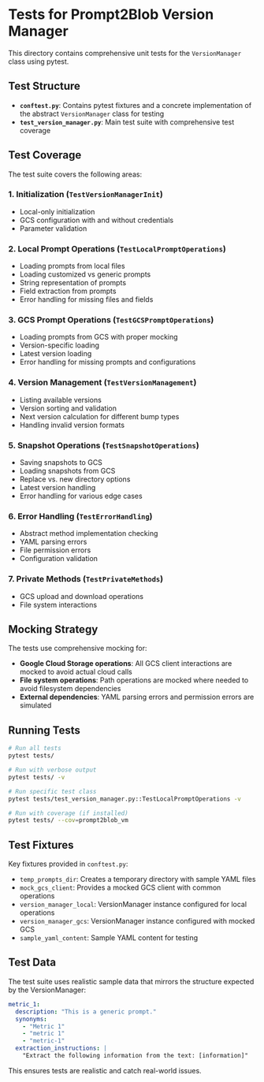 # Tests for Prompt2Blob Version Manager

This directory contains comprehensive unit tests for the `VersionManager` class using pytest.

## Test Structure

- **`conftest.py`**: Contains pytest fixtures and a concrete implementation of the abstract `VersionManager` class for testing
- **`test_version_manager.py`**: Main test suite with comprehensive test coverage

## Test Coverage

The test suite covers the following areas:

### 1. Initialization (`TestVersionManagerInit`)
- Local-only initialization
- GCS configuration with and without credentials
- Parameter validation

### 2. Local Prompt Operations (`TestLocalPromptOperations`)
- Loading prompts from local files
- Loading customized vs generic prompts
- String representation of prompts
- Field extraction from prompts
- Error handling for missing files and fields

### 3. GCS Prompt Operations (`TestGCSPromptOperations`)
- Loading prompts from GCS with proper mocking
- Version-specific loading
- Latest version loading
- Error handling for missing prompts and configurations

### 4. Version Management (`TestVersionManagement`)
- Listing available versions
- Version sorting and validation
- Next version calculation for different bump types
- Handling invalid version formats

### 5. Snapshot Operations (`TestSnapshotOperations`)
- Saving snapshots to GCS
- Loading snapshots from GCS
- Replace vs. new directory options
- Latest version handling
- Error handling for various edge cases

### 6. Error Handling (`TestErrorHandling`)
- Abstract method implementation checking
- YAML parsing errors
- File permission errors
- Configuration validation

### 7. Private Methods (`TestPrivateMethods`)
- GCS upload and download operations
- File system interactions

## Mocking Strategy

The tests use comprehensive mocking for:

- **Google Cloud Storage operations**: All GCS client interactions are mocked to avoid actual cloud calls
- **File system operations**: Path operations are mocked where needed to avoid filesystem dependencies
- **External dependencies**: YAML parsing errors and permission errors are simulated

## Running Tests

```bash
# Run all tests
pytest tests/

# Run with verbose output
pytest tests/ -v

# Run specific test class
pytest tests/test_version_manager.py::TestLocalPromptOperations -v

# Run with coverage (if installed)
pytest tests/ --cov=prompt2blob_vm
```

## Test Fixtures

Key fixtures provided in `conftest.py`:

- `temp_prompts_dir`: Creates a temporary directory with sample YAML files
- `mock_gcs_client`: Provides a mocked GCS client with common operations
- `version_manager_local`: VersionManager instance configured for local operations
- `version_manager_gcs`: VersionManager instance configured with mocked GCS
- `sample_yaml_content`: Sample YAML content for testing

## Test Data

The test suite uses realistic sample data that mirrors the structure expected by the VersionManager:

```yaml
metric_1:
  description: "This is a generic prompt."
  synonyms:
    - "Metric 1"
    - "metric 1"
    - "metric-1"
  extraction_instructions: |
    "Extract the following information from the text: [information]"
```

This ensures tests are realistic and catch real-world issues.

